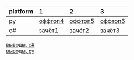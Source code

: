 |platform|1|2|3|
|:-|:-|:-|:-|
|py|[оффтоп4]()|[оффтоп5]()|[оффтоп6]()|
|c#|[зачёт1](https://github.com/am1bestofluck/11-10-22_hw/blob/28ad5a5f60419579aed8b68e04a1dcc8478f3bb9/c_sharp/task1.cs)|[зачёт2](https://github.com/am1bestofluck/11-10-22_hw/blob/28ad5a5f60419579aed8b68e04a1dcc8478f3bb9/c_sharp/task2.cs)|[зачёт3](https://github.com/am1bestofluck/11-10-22_hw/blob/28ad5a5f60419579aed8b68e04a1dcc8478f3bb9/c_sharp/task3.cs)|

[выводы, c#](https://github.com/am1bestofluck/11-10-22_hw/blob/28ad5a5f60419579aed8b68e04a1dcc8478f3bb9/c_sharp/Program.cs)  
[выводы, py]()